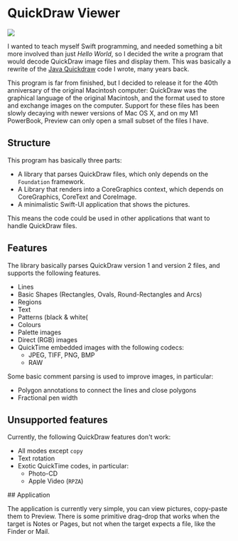 #  QuickDraw Viewer

![](Icon128.png)

I wanted to teach myself Swift programming, and needed something a bit more involved than just _Hello World_, so I decided the write a program that would decode QuickDraw image files and display them. This was basically a rewrite of the [Java Quickdraw](https://github.com/wiesmann/JavaQuickDraw) code I wrote, many years back.

This program is far from finished, but I decided to release it for the 40th anniversary of the original Macintosh computer: QuickDraw was the graphical language of the original Macintosh, and the format used to store and exchange images on the computer. Support for these files has been slowly decaying with newer versions of Mac OS X, and on my M1 PowerBook, Preview can only open a small subset of the files I have.

## Structure

This program has basically three parts:

* A library that parses QuickDraw files, which only depends on the `Foundation` framework.
* A Library that renders into a CoreGraphics context, which depends on CoreGraphics, CoreText and CoreImage.
* A minimalistic Swift-UI application that shows the pictures. 

This means the code could be used in other applications that want to handle QuickDraw files.

## Features

The library basically parses QuickDraw version 1 and version 2 files, and supports the following features.

* Lines
* Basic Shapes (Rectangles, Ovals, Round-Rectangles and Arcs)
* Regions
* Text
* Patterns (black & white(
* Colours
* Palette images
* Direct (RGB) images
* QuickTime embedded images with the following codecs:
  * JPEG, TIFF, PNG, BMP
  * RAW

Some basic comment parsing is used to improve images, in particular:

* Polygon annotations to connect the lines and close polygons
* Fractional pen width

## Unsupported features

Currently, the following QuickDraw features don't work:

* All modes except `copy`
* Text rotation
* Exotic QuickTime codes, in particular:
  * Photo-CD
  * Apple Video (`RPZA`)
  

## Application

The application is currently very simple, you can view pictures, copy-paste them to Preview. There is some primitive drag-drop that works when the target is Notes or Pages, but not when the target expects a file, like the Finder or Mail.

